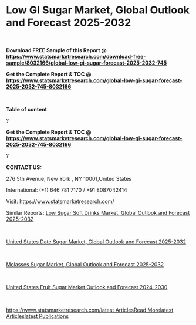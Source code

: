 <h1>Low GI Sugar Market, Global Outlook and Forecast 2025-2032</h1><br/><p><strong>Download FREE Sample of this Report @ <a href="https://www.statsmarketresearch.com/download-free-sample/8032166/global-low-gi-sugar-forecast-2025-2032-745">https://www.statsmarketresearch.com/download-free-sample/8032166/global-low-gi-sugar-forecast-2025-2032-745</a></strong></p>
 
 
 
 <div><b>Get the Complete Report & TOC @ <a href="https://www.statsmarketresearch.com/global-low-gi-sugar-forecast-2025-2032-745-8032166">https://www.statsmarketresearch.com/global-low-gi-sugar-forecast-2025-2032-745-8032166</a></b></div>
 
 
 
 <p><br />
 
 <b>Table of content</b></p>
 
 
 
 <p>? </p>
 
 
 
 <div><b>Get the Complete Report & TOC @ <a href="https://www.statsmarketresearch.com/global-low-gi-sugar-forecast-2025-2032-745-8032166">https://www.statsmarketresearch.com/global-low-gi-sugar-forecast-2025-2032-745-8032166</a></b></div>
 
 
 
 <p>? </p>
 
 
 
 <p><b>CONTACT US:</b><br />
 
 276 5th Avenue, New York , NY 10001,United States<br />
 
 International: (+1) 646 781 7170 / +91 8087042414<br />
 
 Visit: <a href="https://www.statsmarketresearch.com/">https://www.statsmarketresearch.com/</a><br />
 
 Similar Reports: <a href="https://www.statsmarketresearch.com/global-low-gi-sugar-forecast-2025-2032-745-8032166">Low Sugar Soft Drinks Market, Global Outlook and Forecast 2025-2032</a><br />
 
 <br />
 
 <a href="https://www.statsmarketresearch.com/global-low-gi-sugar-forecast-2025-2032-745-8032166">United States Date Sugar Market, Global Outlook and Forecast 2025-2032</a><br />
 
 <br />
 
 <a href="https://www.statsmarketresearch.com/global-low-gi-sugar-forecast-2025-2032-745-8032166">Molasses Sugar Market, Global Outlook and Forecast 2025-2032 </a><br />
 
 <br />
 
 <a href="https://www.statsmarketresearch.com/global-low-gi-sugar-forecast-2025-2032-745-8032166">United States Fruit Sugar Market Outlook and Forecast 2024-2030</a><br />
 
 <br />
 
 <a href="https://gyeongbokgung.com">https://www.statsmarketresearch.com/</a><a href="https://hallyeomaritime.com">latest Articles</a><a href="https://jingwansa.com">Read More</a><a href="https://nguoiviet.jp/">latest Articles</a><a href="https://www.intelmarketresearch.com/">latest Publications</a></p>